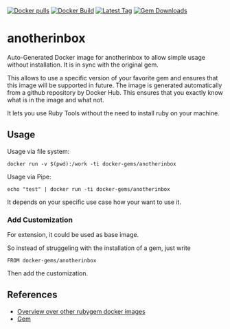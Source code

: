 [![Docker pulls](https://img.shields.io/docker/pulls/rubygem/anotherinbox.svg)](https://hub.docker.com/r/rubygem/anotherinbox/)
[![Docker Build](https://img.shields.io/docker/automated/rubygem/anotherinbox.svg)](https://hub.docker.com/r/rubygem/anotherinbox/)
[![Latest Tag](https://img.shields.io/github/tag/docker-rubygem/anotherinbox.svg)](https://hub.docker.com/r/rubygem/anotherinbox/)
[![Gem Downloads](https://img.shields.io/gem/dt/anotherinbox.svg)](https://rubygems.org/gems/anotherinbox/)
# anotherinbox

Auto-Generated Docker image for anotherinbox to allow simple usage without installation.
It is in sync with the original gem.

This allows to use a specific version of your favorite gem and ensures that this image will be supported in future.
The image is generated automatically from a github repository by Docker Hub.
This ensures that you exactly know what is in the image and what not.

It lets you use Ruby Tools without the need to install ruby on your machine.

## Usage

Usage via file system:

`docker run -v $(pwd):/work -ti docker-gems/anotherinbox`

Usage via Pipe:

`echo "test" | docker run -ti docker-gems/anotherinbox`

It depends on your specific use case how your want to use it.

### Add Customization

For extension, it could be used as base image.

So instead of struggeling with the installation of a gem, just write

`FROM docker-gems/anotherinbox`

Then add the customization.

## References

 - [Overview over other rubygem docker images](https://github.com/thinkbot/docker-rubygem)
 - [Gem](https://rubygems.org/gems/anotherinbox/)
